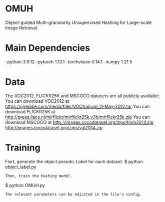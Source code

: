 # OMUH
Object-guided Multi-granularity Unsupervised Hashing for Large-scale Image Retrieval.

# Main Dependencies
-python 3.9.12
-pytorch 1.13.1
-torchvision 0.14.1
-numpy 1.21.5

# Data
The VOC2012, FLICKR25K and MSCOCO datasets are all publicly available.
You can download VOC2012 at https://pjreddie.com/media/files/VOCtrainval_11-May-2012.tar
You can download FLICKR25K at http://press.liacs.nl/mirflickr/mirflickr25k.v3b/mirflickr25k.zip
You can download MSCOCO at http://images.cocodataset.org/zips/train2014.zip   http://images.cocodataset.org/zips/val2014.zip
# Training
Fisrt, generate the object pseudo-Label for each dataset.
$ python object_label.py 
````
Then, train the hashing model.
````
$ python OMUH.py
````
The relevant parameters can be adjusted in the file's config.
